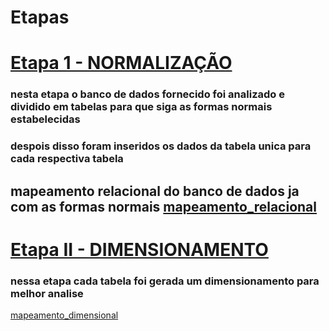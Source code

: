 
# Etapas


# [Etapa 1 - NORMALIZAÇÃO](/Sprint%202/Desafio/normalização/normalização.sql)
### nesta etapa o banco de dados fornecido foi analizado e dividido em tabelas para que siga as formas normais estabelecidas
### despois disso foram inseridos os dados da tabela unica para cada respectiva tabela

mapeamento relacional do banco de dados ja com as formas normais
[mapeamento_relacional](/Sprint%202/Desafio/mapeamento%20relacional.jpeg)
---
# [Etapa II - DIMENSIONAMENTO](/Sprint%202/Desafio/dimensional/)
### nessa etapa cada tabela foi gerada um dimensionamento para melhor analise 

[mapeamento_dimensional](/Sprint%202/Desafio/dimensional/concessionaria.sqlite.png)

